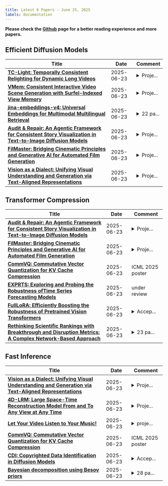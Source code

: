 ```yaml
---
title: Latest 6 Papers - June 25, 2025
labels: documentation
---
```

**Please check the [Github](https://github.com/zezhishao/MTS_Daily_ArXiv) page for a better reading experience and more papers.**

## Efficient Diffusion Models
| **Title** | **Date** | **Comment** |
| --- | --- | --- |
| **[TC-Light: Temporally Consistent Relighting for Dynamic Long Videos](http://arxiv.org/abs/2506.18904v1)** | 2025-06-23 | <details><summary>Proje...</summary><p>Project Page: https://dekuliutesla.github.io/tclight/ Code: https://github.com/Linketic/TC-Light</p></details> |
| **[VMem: Consistent Interactive Video Scene Generation with Surfel-Indexed View Memory](http://arxiv.org/abs/2506.18903v1)** | 2025-06-23 | <details><summary>Proje...</summary><p>Project page: https://v-mem.github.io</p></details> |
| **[jina-embeddings-v4: Universal Embeddings for Multimodal Multilingual Retrieval](http://arxiv.org/abs/2506.18902v1)** | 2025-06-23 | <details><summary>22 pa...</summary><p>22 pages, 1-10 main, 14-22 experimental results, benchmark tables</p></details> |
| **[Audit & Repair: An Agentic Framework for Consistent Story Visualization in Text-to-Image Diffusion Models](http://arxiv.org/abs/2506.18900v1)** | 2025-06-23 | <details><summary>Proje...</summary><p>Project webpage: https://auditandrepair.github.io/</p></details> |
| **[FilMaster: Bridging Cinematic Principles and Generative AI for Automated Film Generation](http://arxiv.org/abs/2506.18899v1)** | 2025-06-23 | <details><summary>Proje...</summary><p>Project Page: https://filmaster-ai.github.io/</p></details> |
| **[Vision as a Dialect: Unifying Visual Understanding and Generation via Text-Aligned Representations](http://arxiv.org/abs/2506.18898v1)** | 2025-06-23 | <details><summary>Proje...</summary><p>Project page: https://tar.csuhan.com</p></details> |

## Transformer Compression
| **Title** | **Date** | **Comment** |
| --- | --- | --- |
| **[Audit & Repair: An Agentic Framework for Consistent Story Visualization in Text-to-Image Diffusion Models](http://arxiv.org/abs/2506.18900v1)** | 2025-06-23 | <details><summary>Proje...</summary><p>Project webpage: https://auditandrepair.github.io/</p></details> |
| **[FilMaster: Bridging Cinematic Principles and Generative AI for Automated Film Generation](http://arxiv.org/abs/2506.18899v1)** | 2025-06-23 | <details><summary>Proje...</summary><p>Project Page: https://filmaster-ai.github.io/</p></details> |
| **[CommVQ: Commutative Vector Quantization for KV Cache Compression](http://arxiv.org/abs/2506.18879v1)** | 2025-06-23 | ICML 2025 poster |
| **[EXPRTS: Exploring and Probing the Robustness ofTime Series Forecasting Models](http://arxiv.org/abs/2403.03508v2)** | 2025-06-23 | under review |
| **[FullLoRA: Efficiently Boosting the Robustness of Pretrained Vision Transformers](http://arxiv.org/abs/2401.01752v2)** | 2025-06-23 | <details><summary>Accep...</summary><p>Accepted by IEEE Transactions on Image Processing (TIP). 11 pages, 3 figures, 8 tables</p></details> |
| **[Rethinking Scientific Rankings with Breakthrough and Disruption Metrics: A Complex Network-Based Approach](http://arxiv.org/abs/2506.18804v1)** | 2025-06-23 | <details><summary>23 pa...</summary><p>23 pages and 16 figures (including Supplementary information)</p></details> |

## Fast Inference
| **Title** | **Date** | **Comment** |
| --- | --- | --- |
| **[Vision as a Dialect: Unifying Visual Understanding and Generation via Text-Aligned Representations](http://arxiv.org/abs/2506.18898v1)** | 2025-06-23 | <details><summary>Proje...</summary><p>Project page: https://tar.csuhan.com</p></details> |
| **[4D-LRM: Large Space-Time Reconstruction Model From and To Any View at Any Time](http://arxiv.org/abs/2506.18890v1)** | 2025-06-23 | <details><summary>Proje...</summary><p>Project page: https://4dlrm.github.io/</p></details> |
| **[Let Your Video Listen to Your Music!](http://arxiv.org/abs/2506.18881v1)** | 2025-06-23 | <details><summary>proje...</summary><p>project page: https://zhangxinyu-xyz.github.io/MVAA/</p></details> |
| **[CommVQ: Commutative Vector Quantization for KV Cache Compression](http://arxiv.org/abs/2506.18879v1)** | 2025-06-23 | ICML 2025 poster |
| **[CDI: Copyrighted Data Identification in Diffusion Models](http://arxiv.org/abs/2411.12858v3)** | 2025-06-23 | <details><summary>Accep...</summary><p>Accepted at CVPR2025 (Conference on Computer Vision and Pattern Recognition) Code available at https://github.com/sprintml/copyrighted_data_identification</p></details> |
| **[Bayesian decomposition using Besov priors](http://arxiv.org/abs/2506.18846v1)** | 2025-06-23 | <details><summary>28 pa...</summary><p>28 pages, 13 figures, this is a preprint of an article submitted to the IOP journal on inverse problems</p></details> |

